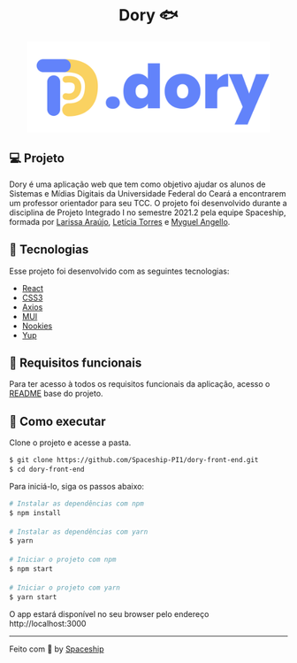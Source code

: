 <h1 align="center">Dory 🐟</h1>

<div align="center">
  <a href="*"><img title="Dory" src="logo.svg" style="width: 440px;" /></a>
</div>

## :computer: Projeto

Dory é uma aplicação web que tem como objetivo ajudar os alunos de Sistemas e Mídias Digitais da Universidade Federal do Ceará a encontrarem um professor orientador para seu TCC. O projeto foi desenvolvido durante a disciplina de Projeto Integrado I no semestre 2021.2 pela equipe Spaceship, formada por [Larissa Araújo](https://github.com/araujlarissa), [Letícia Torres](https://github.com/leticialimatorres) e [Myguel Angello](https://github.com/myguelangello).

## 🧪 Tecnologias

Esse projeto foi desenvolvido com as seguintes tecnologias:

- [React](https://reactjs.org)
- [CSS3](https://developer.mozilla.org/en-US/docs/Web/CSS)
- [Axios](https://axios-http.com/docs/intro)
- [MUI](https://mui.com/pt/)
- [Nookies](https://www.npmjs.com/package/nookies)
- [Yup](https://www.npmjs.com/package/yup)

## :pushpin: Requisitos funcionais

Para ter acesso à todos os requisitos funcionais da aplicação, acesso o [README](https://github.com/Spaceship-PI1/sobre-dory/blob/main/README.md) base do projeto.

## 🚀 Como executar

Clone o projeto e acesse a pasta.

```bash
$ git clone https://github.com/Spaceship-PI1/dory-front-end.git
$ cd dory-front-end
```

Para iniciá-lo, siga os passos abaixo:
```bash
# Instalar as dependências com npm
$ npm install

# Instalar as dependências com yarn
$ yarn 

# Iniciar o projeto com npm
$ npm start

# Iniciar o projeto com yarn
$ yarn start
```

O app estará disponível no seu browser pelo endereço http://localhost:3000

---

Feito com 💜 by [Spaceship](https://github.com/Spaceship-PI1)

